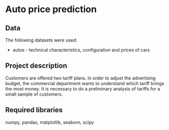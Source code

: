 # Auto price prediction
## Data
The following datasets were used:

* autos - technical characteristics, configuration and prices of cars

## Project description
Customers are offered two tariff plans. In order to adjust the advertising budget, the commercial department wants to understand which tariff brings the most money. It is necessary to do a preliminary analysis of tariffs for a small sample of customers.

## Required libraries
numpy, pandas, matplotlib, seaborn, scipy
